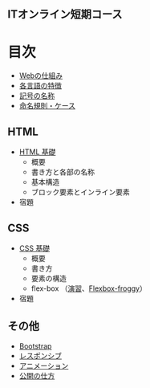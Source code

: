 ## ITオンライン短期コース
# 目次
* [Webの仕組み](https://github.com/NexSeed00/curriculum/blob/master/doc/web/about_web_for_class.pdf)
* [各言語の特徴](https://docs.google.com/document/d/1gZVA0q2ANe9C_RMQenLyU9lIhtVGOFl3AYKj3oQ0VyE/edit)
* [記号の名称](https://github.com/NexSeed00/HTML_CSS/blob/master/doc/06_symbols.md)
* [命名規則・ケース](https://github.com/NexSeed00/HTML_CSS/blob/master/doc/07_cases.md)


## HTML
* [HTML 基礎](https://github.com/NexSeed00/HTML_CSS/blob/master/doc/01_html_basic.md)
	* 概要
	* 書き方と各部の名称
	* 基本構造
	* ブロック要素とインライン要素
* 宿題 

## CSS
* [CSS 基礎](https://github.com/NexSeed00/HTML_CSS/blob/master/doc/02_css_basic.md) 
	* 概要
	*  書き方
	*  要素の構造
	*  flex-box （[演習](https://github.com/Takeru0522/flexbox)、[Flexbox-froggy](https://flexboxfroggy.com/#ja)） 
* 宿題

## その他
 * [Bootstrap]()
* [レスポンシブ]()
* [アニメーション]()
* [公開の仕方]()

<!--## Bootstrap
 * [Bootstrap 基礎]()

## レスポンシブ
* [基礎]()

## アニメーション
* [基礎]()

## 公開の仕方
-->
 
 
 
 